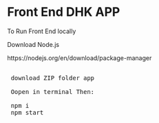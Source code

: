  <H1> Front End DHK APP </H1>

<p> To Run Front End locally</p>

<p>Download Node.js</p>
<p>https://nodejs.org/en/download/package-manager</p>

<pre> 
 download ZIP folder app
 
 Oopen in terminal Then:
 
 npm i
 npm start
</pre>

